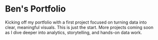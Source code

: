 # Ben's Portfolio
Kicking off my portfolio with a first project focused on turning data into clear, meaningful visuals. This is just the start. More projects coming soon as I dive deeper into analytics, storytelling, and hands-on data work.
